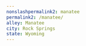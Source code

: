 ```yaml
---
﻿nonslashpermalink2: manatee
permalink2: /manatee/
alley: Manatee
city: Rock Springs
state: Wyoming
---
```

